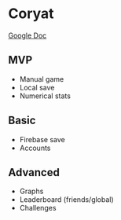 # Coryat

[Google Doc](https://docs.google.com/document/d/1Zv8SKOVWy4V1g2C6xmQH91oUexX5lUQnp8sOtDngBns/edit?usp=sharing)

## MVP
- Manual game
- Local save
- Numerical stats

## Basic
- Firebase save
- Accounts

## Advanced
- Graphs
- Leaderboard (friends/global)
- Challenges